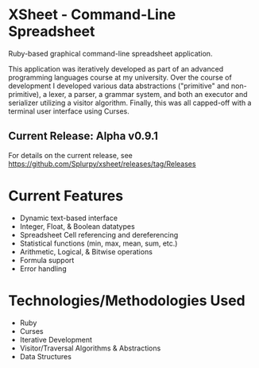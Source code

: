 # XSheet - Command-Line Spreadsheet
Ruby-based graphical command-line spreadsheet application.

This application was iteratively developed as part of an advanced programming languages course at my university. Over the course of development I developed various data abstractions ("primitive" and non-primitive), a lexer, a parser, a grammar system, and both an executor and serializer utilizing a visitor algorithm. Finally, this was all capped-off with a terminal user interface using Curses.

## Current Release: Alpha v0.9.1
For details on the current release, see https://github.com/Splurpy/xsheet/releases/tag/Releases

# Current Features
- Dynamic text-based interface
- Integer, Float, & Boolean datatypes
- Spreadsheet Cell referencing and dereferencing
- Statistical functions (min, max, mean, sum, etc.)
- Arithmetic, Logical, & Bitwise operations
- Formula support
- Error handling

# Technologies/Methodologies Used
- Ruby
- Curses
- Iterative Development
- Visitor/Traversal Algorithms & Abstractions
- Data Structures
